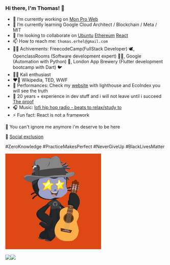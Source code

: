 ### Hi there, I'm Thomas! 👋

- 🔭 I’m currently working on [Mon Pro Web](https://monproweb.io)
- 🌱 I’m currently learning Google Cloud Architect / Blockchain / Meta / MIT
- 👯 I’m looking to collaborate on [Ubuntu](https://launchpad.net/~thomaserhel) [Ethereum](https://ethereum.org/fr/contributing/translation-program/contributors/) [React](https://opencollective.com/create-react-app) 
- 📫 How to reach me:  `thomas.erhel@gmail.com`
- 👨‍🎓 Achivements: FreecodeCamp(FullStack Developer) 🕊, OpenclassRooms (Software development expert) 👨‍💻, Google (Automation with Python) 🐍, London App Brewery (Flutter development bootcamp with Dart) 🐦
- 🏴‍☠️ Kali enthusiast
- ❤️‍🔥 Wikipedia, TED, WWF
- 💯 Performances: Check my [website](https://monproweb.io) with lighthouse and EcoIndex you will see the truth
- 🧬 20 years + experience in dev stuff and i will not leave until i succeed [The proof](http://jojo5040.free.fr/)
- 🎧 Music: [lofi hip hop radio - beats to relax/study to](https://youtu.be/jfKfPfyJRdk)
- ⚡ Fun fact: React is not a framework

🫵 You can't ignore me anymore i'm deserve to be here

👀 [Social exclusion](https://en.wikipedia.org/wiki/Social_exclusion)

#ZeroKnowledge
#PracticeMakesPerfect
#NeverGiveUp
#BlackLivesMatter

![Ubuntocat](ubuntocat.gif)

<img align="left" src="https://github-readme-stats.vercel.app/api?username=ThomasErhel&count_private=true&line_height=21&show_icons=true&hide_border=true"/>
<img align="left" src="https://github-readme-stats.vercel.app/api/top-langs/?username=ThomasErhel&layout=compact&card_width=250&hide_border=true"/>
